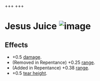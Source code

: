 +++
+++

 # Jesus Juice ![image](/image/Jesus_Juice.png) 

Effects
---------


* +0.5 [damage](/wiki/Damage "Damage").
* (Removed in Repentance) +0.25 [range](/wiki/Range "Range").
* (Added in Repentance) +0.38 [range](/wiki/Range "Range").
* +0.5 [tear height](/wiki/Tear_height "Tear height").


